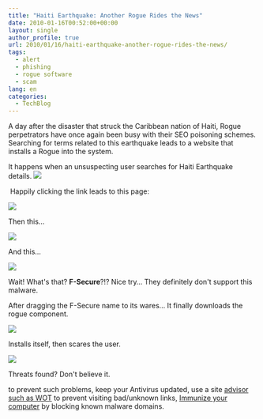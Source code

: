 ```yaml
---
title: "Haiti Earthquake: Another Rogue Rides the News"
date: 2010-01-16T00:52:00+00:00
layout: single
author_profile: true
url: 2010/01/16/haiti-earthquake-another-rogue-rides-the-news/
tags:
  - alert
  - phishing
  - rogue software
  - scam
lang: en
categories: 
  - TechBlog
---
```

A day after the disaster that struck the Caribbean nation of Haiti, Rogue perpetrators have once again been busy with their SEO poisoning schemes. Searching for terms related to this earthquake leads to a website that installs a Rogue into the system.

It happens when an unsuspecting user searches for Haiti Earthquake details.
[![](http://4.bp.blogspot.com/_vaUVXcmC3OI/S1EFFMqE3rI/AAAAAAAAAp0/zH-lGMbFp-E/s640/hai-1.JPG)](http://4.bp.blogspot.com/_vaUVXcmC3OI/S1EFFMqE3rI/AAAAAAAAAp0/zH-lGMbFp-E/s1600-h/hai-1.JPG)

 Happily clicking the link leads to this page:

[![](http://1.bp.blogspot.com/_vaUVXcmC3OI/S1EFGFppfTI/AAAAAAAAAp8/sVmKiZG2ttk/s640/hai-2.JPG)](http://1.bp.blogspot.com/_vaUVXcmC3OI/S1EFGFppfTI/AAAAAAAAAp8/sVmKiZG2ttk/s1600-h/hai-2.JPG)

Then this…

[![](http://1.bp.blogspot.com/_vaUVXcmC3OI/S1EFHJTpxnI/AAAAAAAAAqE/wF9Lik5p1LM/s640/hai-3.JPG)](http://1.bp.blogspot.com/_vaUVXcmC3OI/S1EFHJTpxnI/AAAAAAAAAqE/wF9Lik5p1LM/s1600-h/hai-3.JPG)

And this…

[![](http://3.bp.blogspot.com/_vaUVXcmC3OI/S1EFIrp5adI/AAAAAAAAAqM/W9wKhiA9VX8/s640/hai-4.JPG)](http://3.bp.blogspot.com/_vaUVXcmC3OI/S1EFIrp5adI/AAAAAAAAAqM/W9wKhiA9VX8/s1600-h/hai-4.JPG)

Wait! What's that? **F-Secure**?!? Nice try… They definitely don't support this malware.

After dragging the F-Secure name to its wares… It finally downloads the rogue component.

[![](http://3.bp.blogspot.com/_vaUVXcmC3OI/S1EFJc0KMDI/AAAAAAAAAqU/sOFVRdYyQ-A/s640/hai-5.JPG)](http://3.bp.blogspot.com/_vaUVXcmC3OI/S1EFJc0KMDI/AAAAAAAAAqU/sOFVRdYyQ-A/s1600-h/hai-5.JPG)

Installs itself, then scares the user.

[![](http://3.bp.blogspot.com/_vaUVXcmC3OI/S1EFKXueQUI/AAAAAAAAAqc/_Du_dinfm64/s640/hai-6.JPG)](http://3.bp.blogspot.com/_vaUVXcmC3OI/S1EFKXueQUI/AAAAAAAAAqc/_Du_dinfm64/s1600-h/hai-6.JPG)

Threats found? Don't believe it.

to prevent such problems, keep your Antivirus updated, use a site [advisor such as WOT](http://sites.google.com/site/boelectronic/computer/security/site-advisor) to prevent visiting bad/unknown links, [Immunize your computer](http://sites.google.com/site/boelectronic/computer/security/hosts-file/protect-hostsfile) by blocking known malware domains.